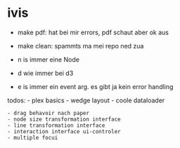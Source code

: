# ivis

- make pdf: hat bei mir errors, pdf schaut aber ok aus
- make clean: spammts ma mei repo ned zua

- n is immer eine Node
- d wie immer bei d3
- e is immer ein event arg. es gibt ja kein error handling

todos:
    - plex basics
    - wedge layout
    - coole dataloader

    - drag behavoir nach paper
    - node size transformation interface
    - line transformation interface
    - interaction interface ui-controler
    - multiple focui


